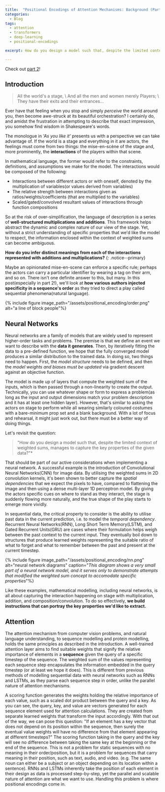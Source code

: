 ```yaml
---
title:  "Positional Encodings of Attention Mechanisms: Background (Part 1)"
categories:
  - Blog
tags:
  - attention
  - transformers
  - deep-learning 
  - positional-encodings

excerpt: How do you design a model such that, despite the limited context of weighted sums, manages to capture the key properties of the given data?

---
```


Check out [part 2](https://renardyreveur.github.io/blog/positional-encoding-part2)!

## Introduction

> All the world's a stage, \\
> And all the men and women merely Players; \\
> They have their exits and their entrances...

Ever have that feeling when you stop and simply *perceive* the world around you, then become awe-struck at its beautiful orchestration?
I certainly do, and amidst the frustration in attempting to describe that exact impression, you somehow find wisdom in Shakespeare's words.

The monologue in *'As you like it'* presents us with a perspective we can take advantage of. If the world is a stage and everything in it are actors, the feelings must come from two things: the mise-en-scène of the stage and, more prominently, the **interactions** of the players within that scene.

In mathematical language, the former would refer to the constraints, definitions, and assumptions we make for the model. The interactions would be composed of the following:

- Interactions between different actors or with oneself, denoted by the multiplication of variables(or values derived from variables)
- The relative strength between interactions given as ratios/weights/coefficients (that are multiplied to the variables)
- Scaled/gated/convolved resultant values of interactions through function compositions

So at the risk of over-simplification, the language of description is a series of **well-structured multiplications and additions**. This framework helps abstract the dynamic and complex nature of our view of the stage. Yet, without a strict understanding of specific properties that we'd like the model to respect, the information enclosed within the context of weighted sums can become ambiguous.

**How do you infer distinct meanings from each of the interactions represented with additions and multiplications?**
{: .notice--primary} 

Maybe an opinionated mise-en-scene can enforce a specific rule; perhaps the actors can carry a particular identifier by wearing a tag on their arm, and so on. There isn't one definite answer to this, but many. In this post(especially in part 2!), we'll look at **how various authors injected specificity in a sequence's order** as they tried to direct a play called sequential phenomena(natural language).

{% include figure image_path="/assets/positional_encoding/order.png" alt="a line of block people"%}


## Neural Networks

Neural networks are a family of models that are widely used to represent higher-order tasks and problems. The premise is that we define an event we want to describe with the **data it generates**. Then, by iteratively fitting the data to a pre-defined function, we hope that the fully converged model produces a similar distribution to the trained data. In doing so, two things need to happen. First, the *model structure* needs to be defined, and then the *model weights and biases must be updated* via gradient descent against an objective function. 

The model is made up of layers that compute the weighted sum of the inputs, which is then passed through a non-linearity to create the output. Technically, you can use whatever shape or form to express a problem(as long as the input and output dimensions match your problem description and it has at least one hidden layer). However, that's similar to asking the actors on stage to perform while all wearing similarly coloured costumes with a bare-minimum prop set and a blank background. With a lot of focus and rehearsal, it might just work out, but there must be a better way of doing things. 

Let's revisit the question: 

>"How do you design a model such that, despite the limited context of weighted sums, manages to capture the key properties of the given data?"*

That should be part of our active considerations when implementing a neural network. A successful example is the introduction of Convolutional Neural Networks(CNN) for image data. By utilising the weighted sums in 2D convolution kernels, it's been shown to better capture the *spatial dependencies* that we expect the pixels to have, compared to flattening the image and then using a dense multi-layer 1D perceptron model. By giving the actors specific cues on where to stand as they interact, the stage is suddenly flowing more naturally, and the true shape of the play starts to emerge more vividly.

In sequential data, the critical property to consider is the ability to utilise past data in the current prediction, i.e. to model the *temporal dependency*. Recurrent Neural Networks(RNN), Long Short Term Memory(LSTM), and Gated Recurrent Units(GRU) are cases where their formulation helps weigh between the past context to the current input. They eventually boil down to structures that produce learned weights representing the suitable ratio of what to forget and what to remember between the past and present at the current timestep.


{% include figure image_path="/assets/positional_encoding/nn.png" alt="neural network diagrams" caption="*This diagram shows a very small part of a neural network model, and it serves only to demonstrate attempts that modified the weighted sum concept to accomodate specific properties*"%}


Like these examples, mathematical modelling, including neural networks, is all about capturing the interaction happening on stage with multiplication, addition, and composition/convolution. To do so effectively, **we build instructions that can portray the key properties we'd like to extract.**



## Attention

The attention mechanism from computer vision
problems, and natural language understanding, to sequence modelling and
protein modelling, holds the same principles as described in the
introduction. A well-trained attention layer aims to find suitable
weights that signify the relative importance of elements in a
**sequence** given the query of a specific timestep of the sequence. The
weighted sum of the values representing each sequence step encapsulates the information embedded in the query
timestep (or at least we hope it does). This is different from previous
methods of modelling sequential data with neural networks such as RNNs
and LSTMs, as they parse each sequence step in order, unlike the
parallel nature of attention mechanisms.


A scoring function generates the weights holding the relative importance
of each value, such as a scaled dot product between the query and a key.
As you can see, the query, key, and value are vectors generated for each
sequence element used for attention calculations. They are created from
separate learned weights that transform the input accordingly. With that
out of the way, we can pose this question: "If an element has a key
vector that does not depend on its position within the sequence, then
surely the eventual value weights will have no difference from that
element appearing at different timesteps?\" The scoring function taking
in the query and the key will see no difference between taking the same
key at the beginning or the end of the sequence. This is not a problem
for static sequences with no meaning in their order/position, but it is
a problem for sequences that carry meaning in their position, such as
text, audio, and video. (e.g. The same noun can either be a subject or
an object depending on its location within a sentence). RNNs and LSTMs
inherently take the position of each element in their design as data is
processed step-by-step, yet the parallel and scalable nature of
attention are what we want to use. Handling this problem is where
positional encodings come in.



